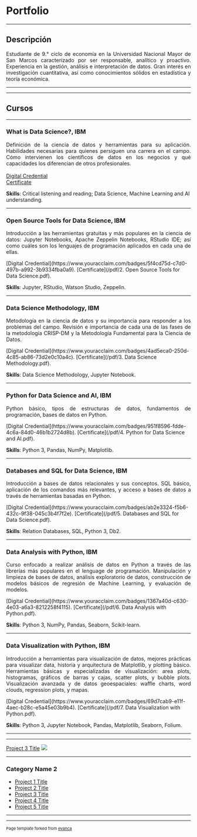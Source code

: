 # Portfolio

---

## Descripción

<p align="justify">Estudiante de 9.° ciclo de economía en la Universidad Nacional Mayor de San Marcos caracterizado por ser responsable, analítico y proactivo. Experiencia en la gestión, análisis e interpretación de datos. Gran interés en investigación cuantitativa, así como conocimientos sólidos en estadística y teoría económica.</p>

---
---

## Cursos

---

### What is Data Science?, IBM
<p align="justify">Definición de la ciencia de datos y herramientas para su aplicación. Habilidades necesarias para quienes persiguen una carrera en el campo. Cómo intervienen los cientificos de datos en los negocios y qué capacidades los diferencian de otros profesionales.
<br><br>
<a href="https://www.youracclaim.com/badges/948e2b78-32f6-4af5-897f-229a5ff1e728" target="_blank">Digital Credential</a><br>
<a href="https://drodrigo96.github.io/pdf/1.%20What%20is%20Data%20Science.pdf" target="_blank">Certificate</a>  
</p>

**Skills**: Critical listening and reading; Data Science, Machine Learning and AI understanding.

---

### Open Source Tools for Data Science, IBM
<p align="justify">Introducción a las herramientas gratuitas y más populares en la ciencia de datos: Jupyter Notebooks, Apache Zeppelin Notebooks, RStudio IDE; así como cuáles son los lenguajes de programación aplicados en cada una de ellas.</p>
[Digital Credential](https://www.youracclaim.com/badges/5f4cd75d-c7d0-497b-a992-3b9334fba0a9).  
[Certificate](/pdf/2. Open Source Tools for Data Science.pdf).

**Skills**: Jupyter, RStudio, Watson Studio, Zeppelin.

---

### Data Science Methodology, IBM
<p align="justify">Metodología en la ciencia de datos y su importancia para responder a los problemas del campo. Revisión e importancia de cada una de las fases de la metodología CRISP-DM y la Metodología Fundamental para la Ciencia de Datos.</p> 
[Digital Credential](https://www.youracclaim.com/badges/4ad5eca0-250d-4c85-ab86-73d2e0c10a4c).  
[Certificate](/pdf/3. Data Science Methodology.pdf).

**Skills**: Data Science Methodology, Jupyter Notebook.

---

### Python for Data Science and AI, IBM
<p align="justify">Python básico, tipos de estructuras de datos, fundamentos de programación, bases de datos en Python.</p> 
[Digital Credential](https://www.youracclaim.com/badges/951f8596-fdde-4c6a-84d0-46b1b2724d8b).  
[Certificate](/pdf/4. Python for Data Science and AI.pdf).

**Skills**: Python 3, Pandas, NumPy, Matplotlib.

---

### Databases and SQL for Data Science, IBM
<p align="justify">Introducción a bases de datos relacionales y sus conceptos. SQL básico, aplicación de los comandos más relevantes, y acceso a bases de datos a través de herramientas basadas en Python.</p> 
[Digital Credential](https://www.youracclaim.com/badges/ab2e3324-f5b6-432c-9f38-045c3b4f7f2e).  
[Certificate](/pdf/5. Databases and SQL for Data Science.pdf).

**Skills**: Relation Databases, SQL, Python 3, Db2.

---

### Data Analysis with Python, IBM
<p align="justify">Curso enfocado a realizar análisis de datos en Python a través de las librerías más populares en el lenguage de programación. Manipulación y limpieza de bases de datos, análisis exploratorio de datos, construcción de modelos básicos de regresión de Machine Learning, y evaluación de modelos.</p> 
[Digital Credential](https://www.youracclaim.com/badges/1367a40d-c630-4e03-a6a3-8212258f4115).  
[Certificate](/pdf/6. Data Analysis with Python.pdf).

**Skills**: Python 3, NumPy, Pandas, Seaborn, Scikit-learn.

---

### Data Visualization with Python, IBM
<p align="justify">Introducción a herramientas para visualización de datos, mejores prácticas para visualizar data, historia y arquitectura de Matplotlib, y plotting básico. Herramientas básicas y especializadas de visualización: area plots, histogramas, gráficos de barras y cajas, scatter plots, y bubble plots. Visualización avanzada y de datos geoespaciales: waffle charts, word clouds, regression plots, y mapas.</p> 
[Digital Credential](https://www.youracclaim.com/badges/69d7cab9-e11f-4aec-b28c-e5a45e03b9b4).  
[Certificate](/pdf/7. Data Visualization with Python.pdf).

**Skills**: Python 3, Jupyter Notebook, Pandas, Matplotlib, Seaborn, Folium.

---
---

[Project 3 Title](http://example.com/)
<img src="images/dummy_thumbnail.jpg?raw=true"/>

---

### Category Name 2

- [Project 1 Title](http://example.com/)
- [Project 2 Title](http://example.com/)
- [Project 3 Title](http://example.com/)
- [Project 4 Title](http://example.com/)
- [Project 5 Title](http://example.com/)

---




---
<p style="font-size:11px">Page template forked from <a href="https://github.com/evanca/quick-portfolio">evanca</a></p>
<!-- Remove above link if you don't want to attibute -->
